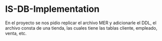 # IS-DB-Implementation
En el proyecto se nos pidio replicar el archivo MER y adicionarle el DDL, el archivo consta de una tienda, las cuales tiene las tablas cliente, empleado, venta, etc.
